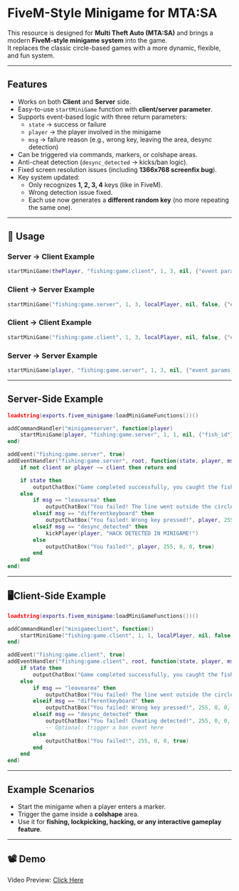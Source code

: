 # FiveM-Style Minigame for MTA:SA

This resource is designed for **Multi Theft Auto (MTA:SA)** and brings a modern **FiveM-style minigame system** into the game.  
It replaces the classic circle-based games with a more dynamic, flexible, and fun system.  

---

## Features
- Works on both **Client** and **Server** side.  
- Easy-to-use `startMiniGame` function with **client/server parameter**.  
- Supports event-based logic with three return parameters:  
  - `state` → success or failure  
  - `player` → the player involved in the minigame  
  - `msg` → failure reason (e.g., wrong key, leaving the area, desync detection)  
- Can be triggered via commands, markers, or colshape areas.  
- Anti-cheat detection (`desync_detected` → kicks/ban logic).  
- Fixed screen resolution issues (including **1366x768 screenfix bug**).  
- Key system updated:  
  - Only recognizes **1, 2, 3, 4** keys (like in FiveM).  
  - Wrong detection issue fixed.  
  - Each use now generates a **different random key** (no more repeating the same one).  

---

## 🔧 Usage

### Server → Client Example
```lua
startMiniGame(thePlayer, "fishing:game.client", 1, 3, nil, {"event params, e.g. item id"}, "client")
```

### Client → Server Example
```lua
startMiniGame("fishing:game.server", 1, 3, localPlayer, nil, false, {"event params, e.g. item id"}, "server")
```

### Client → Client Example
```lua
startMiniGame("fishing:game.client", 1, 3, localPlayer, nil, false, {"event params, e.g. item id"}, "client")
```

### Server → Server Example
```lua
startMiniGame(player, "fishing:game.server", 1, 3, nil, {"event params, e.g. item id"}, "server")
```

---

## Server-Side Example
```lua
loadstring(exports.fivem_minigame:loadMiniGameFunctions())()

addCommandHandler("minigameserver", function(player)
    startMiniGame(player, "fishing:game.server", 1, 1, nil, {"fish_id"}, "server")
end)

addEvent("fishing:game.server", true)
addEventHandler("fishing:game.server", root, function(state, player, msg)
    if not client or player ~= client then return end

    if state then
        outputChatBox("Game completed successfully, you caught the fish!", player, 0, 255, 0)
    else
        if msg == "leavearea" then
            outputChatBox("You failed! The line went outside the circle!", player, 255, 0, 0, true)
        elseif msg == "differentkeyboard" then
            outputChatBox("You failed! Wrong key pressed!", player, 255, 0, 0, true)
        elseif msg == "desync_detected" then
            kickPlayer(player, "HACK DETECTED IN MINIGAME!")
        else
            outputChatBox("You failed!", player, 255, 0, 0, true)
        end
    end
end)
```

---

## 🖥Client-Side Example
```lua
loadstring(exports.fivem_minigame:loadMiniGameFunctions())()

addCommandHandler("minigameclient", function()
    startMiniGame("fishing:game.client", 1, 1, localPlayer, nil, false, {"fish_id"}, "client")
end)

addEvent("fishing:game.client", true)
addEventHandler("fishing:game.client", root, function(state, player, msg)
    if state then
        outputChatBox("Game completed successfully, you caught the fish!", 0, 255, 0)
    else
        if msg == "leavearea" then
            outputChatBox("You failed! The line went outside the circle!", 255, 0, 0, true)
        elseif msg == "differentkeyboard" then
            outputChatBox("You failed! Wrong key pressed!", 255, 0, 0, true)
        elseif msg == "desync_detected" then
            outputChatBox("You failed! Cheating detected!", 255, 0, 0, true)
            -- Optional: trigger a ban event here
        else
            outputChatBox("You failed!", 255, 0, 0, true)
        end
    end
end)
```

---

## Example Scenarios
* Start the minigame when a player enters a marker.  
* Trigger the game inside a **colshape** area.  
* Use it for **fishing, lockpicking, hacking, or any interactive gameplay feature**.  

---

## 📽️ Demo
Video Preview: [Click Here](https://streamable.com/gcafqu)
